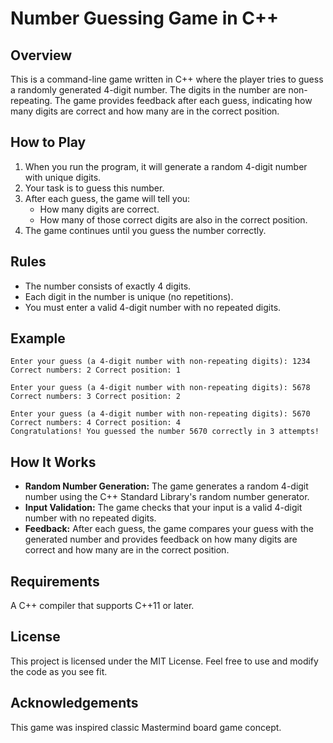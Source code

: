# Number Guessing Game in C++

## Overview
This is a command-line game written in C++ where the player tries to guess a randomly generated 4-digit number. The digits in the number are non-repeating. The game provides feedback after each guess, indicating how many digits are correct and how many are in the correct position.

## How to Play
1. When you run the program, it will generate a random 4-digit number with unique digits.
2. Your task is to guess this number.
3. After each guess, the game will tell you:
   - How many digits are correct.
   - How many of those correct digits are also in the correct position.
4. The game continues until you guess the number correctly.

## Rules
- The number consists of exactly 4 digits.
- Each digit in the number is unique (no repetitions).
- You must enter a valid 4-digit number with no repeated digits.

## Example
    Enter your guess (a 4-digit number with non-repeating digits): 1234
    Correct numbers: 2 Correct position: 1
    
    Enter your guess (a 4-digit number with non-repeating digits): 5678
    Correct numbers: 3 Correct position: 2
    
    Enter your guess (a 4-digit number with non-repeating digits): 5670
    Correct numbers: 4 Correct position: 4
    Congratulations! You guessed the number 5670 correctly in 3 attempts!

## How It Works
- **Random Number Generation:** The game generates a random 4-digit number using the C++ Standard Library's random number generator.
- **Input Validation:** The game checks that your input is a valid 4-digit number with no repeated digits.
- **Feedback:** After each guess, the game compares your guess with the generated number and provides feedback on how many digits are correct and how many are in the correct position.

## Requirements
A C++ compiler that supports C++11 or later.

## License
This project is licensed under the MIT License. Feel free to use and modify the code as you see fit.

## Acknowledgements
This game was inspired  classic Mastermind board game concept.
